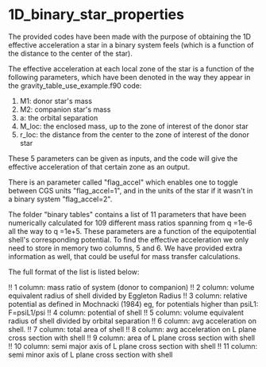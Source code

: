 # 1D_binary_star_properties

The provided codes have been made with the purpose of obtaining the 1D effective acceleration a star in a binary system feels (which is a function of the distance to the center of the star).

The effective acceleration at each local zone of the star is a function of the following parameters, which have been denoted in the way they appear in the gravity_table_use_example.f90 code:

1. M1: donor star's mass
2. M2: companion star's mass
3. a: the orbital separation
4. M_loc: the enclosed mass, up to the zone of interest of the donor star
5. r_loc: the distance from the center to the zone of interest of the donor star


These 5 parameters can be given as inputs, and the code will give the effective acceleration of that certain zone as an output.

There is an parameter called "flag_accel" which enables one to toggle between CGS units "flag_accel=1", and in the units of the star if it wasn't in a binary system "flag_accel=2".

The folder "binary tables" contains a list of 11 parameters that have been numerically calculated for 109 different mass ratios spanning from q =1e-6  all the way to q =1e+5. These parameters are a function of the equipotential shell's corresponding potential. To find the effective acceleration we only need to store in memory two columns, 5 and 6.
We have provided extra information as well, that could be useful for mass transfer calculations.

The full format of the list is listed below:

!! 1 column: mass ratio of system (donor to companion)
!! 2 column: volume equivalent radius of shell divided by Eggleton Radius
!! 3 column: relative potential as defined in Mochnacki (1984)  eg, for potentials higher than psiL1: F=psiL1/psi
!! 4 column: potential of shell
!! 5 column: volume equivalent radius of shell divided by orbital separation
!! 6 column: avg acceleration on shell. 
!! 7 column: total area of shell
!! 8 column: avg acceleration on L plane cross section with shell
!! 9 column: area of L plane cross section with shell
!! 10 column: semi major axis of L plane cross section with shell
!! 11 column: semi minor axis of L plane cross section with shell
